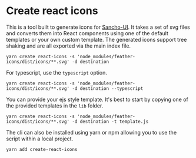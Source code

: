 # Create react icons

This is a tool built to generate icons for [Sancho-UI](http://sancho-ui.com). It takes a set of svg files and converts them into React components using one of the default templates or your own custom template. The generated icons support tree shaking and are all exported via the main index file.

```
yarn create react-icons -s 'node_modules/feather-icons/dist/icons/**.svg' -d destination
```

For typescript, use the `typescript` option.

```
yarn create react-icons -s 'node_modules/feather-icons/dist/icons/**.svg' -d destination --typescript
```

You can provide your ejs style template. It's best to start by copying one of the provided templates in the `lib` folder.

```
yarn create react-icons -s 'node_modules/feather-icons/dist/icons/**.svg' -d destination -t template.js
```

The cli can also be installed using yarn or npm allowing you to use the script within a local project.

```
yarn add create-react-icons
```
